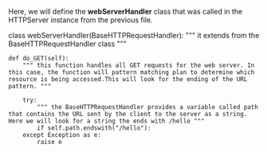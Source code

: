Here, we will define the **webServerHandler** class that was
called in the HTTPServer instance from the previous file.

class webServerHandler(BaseHTTPRequestHandler):
	""" it extends from the BaseHTTPRequestHandler class """

	def do_GET(self):
		""" this function handles all GET requests for the web server. In this case, the function will pattern matching plan to determine which resource is being accessed.This will look for the ending of the URL pattern. """

		try:
			""" the BaseHTTPRequestHandler provides a variable called path that contains the URL sent by the client to the server as a string. Here we will look for a string the ends with /hello """
			if self.path.endswith("/hello"):
		except Exception as e:
			raise e




